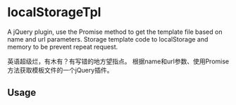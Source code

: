 # localStorageTpl
A jQuery plugin, use the Promise method to get the template file based on name and url parameters.
Storage template code to localStorage and memory to be prevent repeat request.

英语超级烂，有木有？有写错的地方望指点。
根据name和url参数、使用Promise方法获取模板文件的一个jQuery插件。
## Usage
